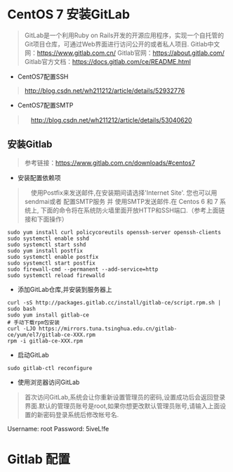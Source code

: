 # CentOS 7 安装GitLab

> GitLab是一个利用Ruby on Rails开发的开源应用程序，实现一个自托管的Git项目仓库，可通过Web界面进行访问公开的或者私人项目.
> Gitlab中文网：https://www.gitlab.com.cn/
> Gitlab官网：https://about.gitlab.com/
> Gitlab官方文档：https://docs.gitlab.com/ce/README.html

- CentOS7配置SSH

> http://blog.csdn.net/wh211212/article/details/52932776

- CentOS7配置SMTP

>　http://blog.csdn.net/wh211212/article/details/53040620

## 安装Gitlab

> 参考链接：https://www.gitlab.com.cn/downloads/#centos7

- 安装配置依赖项

>　使用Postfix来发送邮件,在安装期间请选择'Internet Site'. 您也可以用sendmai或者 配置SMTP服务 并 使用SMTP发送邮件.在 Centos 6 和 7 系统上, 下面的命令将在系统防火墙里面开放HTTP和SSH端口.（参考上面链接和下面操作）

```
sudo yum install curl policycoreutils openssh-server openssh-clients
sudo systemctl enable sshd
sudo systemctl start sshd
sudo yum install postfix
sudo systemctl enable postfix
sudo systemctl start postfix
sudo firewall-cmd --permanent --add-service=http
sudo systemctl reload firewalld
```

- 添加GitLab仓库,并安装到服务器上

```
curl -sS http://packages.gitlab.cc/install/gitlab-ce/script.rpm.sh | sudo bash
sudo yum install gitlab-ce
# 手动下载rpm包安装
curl -LJO https://mirrors.tuna.tsinghua.edu.cn/gitlab-ce/yum/el7/gitlab-ce-XXX.rpm
rpm -i gitlab-ce-XXX.rpm
```

- 启动GitLab

```
sudo gitlab-ctl reconfigure
```

- 使用浏览器访问GitLab

> 首次访问GitLab,系统会让你重新设置管理员的密码,设置成功后会返回登录界面.默认的管理员账号是root,如果你想更改默认管理员账号,请输入上面设置的新密码登录系统后修改帐号名.
> 
 Username: root
Password: 5iveL!fe

# Gitlab 配置
